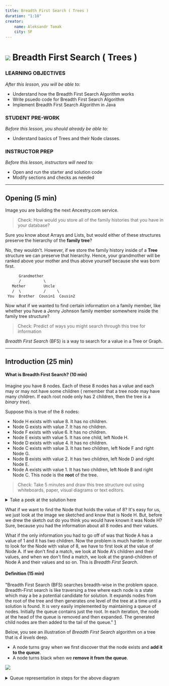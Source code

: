 ```yaml
---
title: Breadth First Search ( Trees )
duration: "1:10"
creator:
    name: Aleksandr Tomak
    city: SF
---
```



# ![](https://ga-dash.s3.amazonaws.com/production/assets/logo-9f88ae6c9c3871690e33280fcf557f33.png) Breadth First Search ( Trees )


### LEARNING OBJECTIVES
*After this lesson, you will be able to:*
- Understand how the Breadth First Search Algorithm works
- Write psuedo code for Breadth First Search Algorithm
- Implement Breadth First Search Algorithm in Java

### STUDENT PRE-WORK

*Before this lesson, you should already be able to:*
- Understand basics of Trees and their Node classes.


### INSTRUCTOR PREP

*Before this lesson, instructors will need to:*
- Open and run the starter and solution code
- Modify sections and checks as needed

---
<a name="opening"></a>
## Opening (5 min)

Image you are building the next Ancestry.com service. 

> Check: How would you store all of the family histories that you have in your database? 

Sure you know about Arrays and Lists, but would either of these structures preserve the hierarchy of the **family tree**? 

No, they wouldn't. However, if we store the family history inside of a **Tree** structure we can preserve that hierarchy. Hence, your grandmother will be ranked above your mother and thus above yourself because she was born first.
```
      Grandmother
      /          \ 
   Mother        Uncle
   /  \          /     \
 You  Brother  Cousin1  Cousin2
 ```

Now what if we wanted to find certain information on a family member, like whether you have a Jenny Johnson family member somewhere inside the family tree structure?

> Check: Predict of ways you might search through this tree for information

*Breadth First Search* (BFS) is a way to search for a value in a Tree or Graph.

---
<a name="intro"></a>
## Introduction (25 min)

#### What is Breadth First Search? (10 min)

Imagine you have 8 nodes. Each of these 8 nodes has a value and each may or may not have some children ( remember that a tree node may have many children. If each root node only has 2 children, then the tree is a *binary tree*). 

Suppose this is true of the 8 nodes:
- Node H exists with value 8. It has no children.
- Node G exists with value 7. It has no children.
- Node F exists with value 6. It has no children.
- Node E exists with value 5. It has one child, left Node H.
- Node D exists with value 4. It has no children.
- Node C exists with value 3. It has two children, left Node F and right Node G.
- Node B exists with value 2. It has two children, left Node D and right Node E.
- Node A exists with value 1. It has two children, left Node B and right Node C. This node is the **root** of the tree.

> Check: Take 5 minutes and draw this tree structure out using whiteboards, paper, visual diagrams or text editors.

<details>
   <summary>Take a peek at the solution here</summary>
   ![](tree_solution.jpg)   
</details>

What if we want to find the Node that holds the value of 8? It's easy for us, we just look at the image we sketched and know that is Node H. But, before we drew the sketch out do you think you would have known it was Node H? Sure, because you had the information about all 8 nodes and their values. 

What if the only information you had to go off of was that Node A has a value of 1 and it has two children. Now the problem is much harder. In order to look for the Node with value of 8, we have to first look at the value of Node A. If we don't find a match, we look at Node A's children and their values, and when we don't find a match, we look at the grand-children of Node A and their values and so on. This is *Breadth First Search*. 

#### Definition (15 min)

"Breadth First Search (BFS) searches breadth-wise in the problem space. Breadth-First search is like traversing a tree where each node is a state which may a be a potential candidate for solution. It expands nodes from the root of the tree and then generates one level of the tree at a time until a solution is found. It is very easily implemented by maintaining a queue of nodes. Initially the queue contains just the root. In each iteration, the node at the head of the queue is removed and then expanded. The generated child nodes are then added to the tail of the queue." [1](http://intelligence.worldofcomputing.net/ai-search/breadth-first-search.html#.V6kLjpMrJXg)

Below, you see an illustration of *Breadth First Search* algorithm on a tree that is *4 levels* deep.
* A node turns gray when we first discover that the node exists and **add it to the queue**.
* A node turns black when we **remove it from the queue**. 

![](https://camo.githubusercontent.com/2f57e6239884a1a03402912f13c49555dec76d06/68747470733a2f2f75706c6f61642e77696b696d656469612e6f72672f77696b6970656469612f636f6d6d6f6e732f342f34362f416e696d617465645f4246532e676966)

<details>
   <summary>Queue representation in steps for the above diagram</summary>
```java
// Assume that a new queue is created and that `Node a` is provided as the root ( following the above example )
Step 0. Queue q = new Queue(); // New queue is created before we traverse the tree.
Step 0. int seekValue = 8;     // value to find
Step 0. Node a;                // root 

Step 1. q.enqueue(a); // Root `Node a` is added to queue. Status of queue: [ A ]
Step 2. q.dequeue(); // Remove first element of queue, aka the root node `a`. Status of queue: [ ]
Step 3. Check value of `Node a`, it doesn't match seekValue of 8. Status of queue: [ ]

Step 4. q.enqueue(a.leftChild()) // Add left child of node `a` to queue. Status of queue: [ B ]
Step 5. q.enqueue(a.rightChild()) // Add right child of node `a` to queue. Status of queue: [ B, C ]
Step 6. q.dequeue(); // Remove node b from queue so we can check its value. Status of queue: [ C ]
Step 7. Check value of `Node b`, it doesn't match seekValue of 8. Status of queue: [ C ]

Step 8. q.enqueue(b.leftChild()) // Add left child of node `b` to queue. Status of queue: [ C, D ]
Step 9. q.enqueue(b.rightChild()) // Add right child of node `b` to queue. Status of queue: [ C, D, E ]
Step 10. q.dequeue(); // Remove node `c` from queue so we can check its value. Status of queue: [ D, E ]
Step 11. Check value of `Node c`, it doesn't match seekValue of 8. Status of queue: [ D, E ]

Step 12. q.enqueue(c.leftChild()) // Add left child of node `c` to queue. Status of queue: [ D, E, F ]
Step 13. q.enqueue(c.rightChild()) // Add right child of node `c` to queue. Status of queue: [ D, E, F, G ]
Step 14. q.dequeue(); // Remove node `d` from queue so we can check its value. Status of queue: [ E, F, G ]
Step 15. Check value of `Node d`, it doesn't match seekValue of 8. Status of queue: [ E, F, G ]

Step 17. q.dequeue(); // Node `d` has no children to add. Remove next node `e` from queue. Status of queue: [ F, G ]
Step 18. Check value of `Node e`, it doesn't match seekValue of 8. Status of queue: [ F, G ]

Step 19. q.enqueue(e.leftChild()) // Add left child of node `e` to queue. Status of queue: [ F, G, H ]
Step 20. Node e has no right child skip adding the right child to queue.
Step 21. q.dequeue(); // Remove node `f` from queue so we can check its value. Status of queue: [ G, H ]
Step 22. Check value of `Node f`, it doesn't match seekValue of 8. Status of queue: [ G, H ]

Step 23. q.dequeue(); // Node 'f' has no children to add. Remove next node 'g' from the queue. Status of queue: [ H ]
Step 24. Check value of `Node g`, it doesn't match seekValue of 8. Status of queue: [ H ]

Step 23. q.dequeue(); // Node 'g' has no children to add. Remove next node 'h' from the queue. Status of queue: [ ]
Step 24. Check value of `Node h`, it matches seekValue of 8! Status of queue: [ ]. Return node `h` as the answer.

```
</details>


#### Pros and Cons (5 min)

> Check: As a group, discuss any advatages or disadvantages you can think of to this searching approach.

**Pros**: Advantages of Breadth First Search
- BFS will never get trapped exploring the useless path forever.
- If there is a solution, BFS will definitely find it out.
- If there are more one solutions then BFS will find the solution that requires least number of steps.

**Cons**: Disadvantages of Breadth First Search
- Each level of the tree must be saved in a queue in order to generate the next level. As a result, BFS is severely space-bound in practice and will eventually exhaust the memory available on computers if the solution is at the bottom of a very large tree.
- The further a solution is from the root, the longer the algorith takes to find it. 


---
<a name="grp-practice"></a>
## Exercises: Breadth First Tree Search (25 min)

1. In English, describe how you would use breadth first search to find any node with a given value. Your algorithm should assume you have a tree data structure and that you can access each node's value and its array of children (do not assume it's a binary tree which has only 2 children). You can assume you're given a target value to find.

2. On the whiteboard, pseudocode a breadth first search method. Assume you have a tree data structure that allows the following operations on all nodes:
      * `node.getValue()` returns the value of the node
      * `node.getChildren()` returns an `ArrayList<Node>` of size zero or more ( if size is always 2, then its a binary tree ).
      * You are given the tree root node as `Node root` parameter into your search method.

3. In English, describe how you would modify your breadth first search function to work on a binary search tree. Remember, a *Binary Search Tree* is a tree where all the children to the left of the parent hold a lower value than the parent while all the children to the right hold a greater value.

      <details>
      <summary>Binary Search Tree Illustration with a root node that has value of 4</summary>
      ```
            4
           / \
         2     6
        / \   / \
       1   3 5   7
      ```
      </details>

---
<a name="ind-practice"></a>
## Independent Practice (20 min)

You will be writing the algorithm for *Breadth First Search*.

Open the [starter code](starter-code/) inside **IntelliJ**. Inside the `BinaryTree.java` you will find the `findValueUsingBfs()` method. Your job is to complete this method so that when the program runs, it will find
the node with `seekValue = 8` ( defined in `Main.java`. Try changing the `seekValue` to verify the algorithm you 
wrote alctually works.

You can reference the [solution code](solution-code/) to check your answer.

---
<a name="ind-practice"></a>
## Conclusion (5 min)

*Breadth First Search* is an easy way ( in terms of implementation ) to search over trees for a certain value. You can also run this algorithm over a *Graph*.

* What are the pros of BFS?
* What are the cons of BFS?

Tomorrow, we will learn about *Depth First Search*, another way of searching a tree structure. It too has its pros and cons but it shines where the BFS does not.

